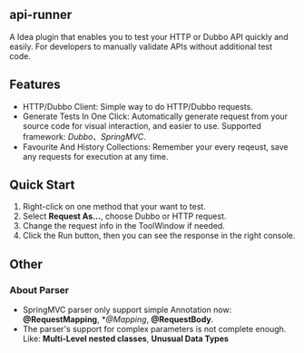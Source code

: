 ## api-runner  
A Idea plugin that enables you to test your HTTP or Dubbo API quickly and easily. For developers to manually validate APIs without additional test code.

## Features
- HTTP/Dubbo Client: Simple way to do HTTP/Dubbo requests.
- Generate Tests In One Click: Automatically generate request from your source code for visual interaction, and easier to use. Supported framework: *Dubbo*、*SpringMVC*.
- Favourite And History Collections: Remember your every reqeust, save any requests for execution at any time.

## Quick Start
1. Right-click on one method that your want to test.
2. Select <b>Request As...</b>, choose Dubbo or HTTP request.
3. Change the request info in the ToolWindow if needed.
4. Click the Run button, then you can see the response in the right console.

## Other
### About Parser
- SpringMVC parser only support simple Annotation now: **@RequestMapping**, **@*Mapping**, **@RequestBody**.
- The parser's support for complex parameters is not complete enough. Like: **Multi-Level nested classes**, **Unusual Data Types**
